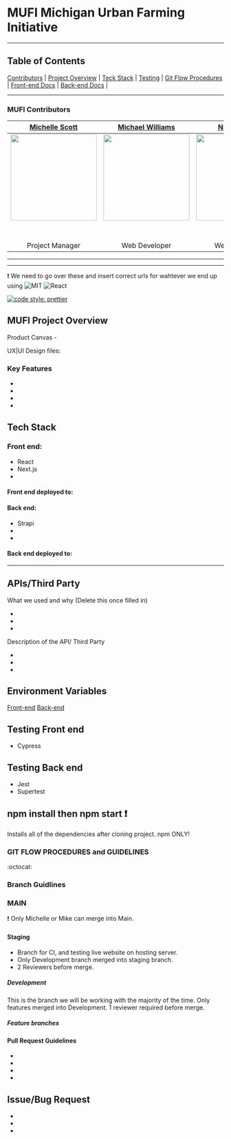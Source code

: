 # MUFI Michigan Urban Farming Initiative

---

## Table of Contents

[Contributors](https://github.com/Michigan-Urban-Farming-Initiative/MUFI#mufi-contributors) | 
[Project Overview](https://github.com/Michigan-Urban-Farming-Initiative/MUFI#save-this-job-project-overview) | 
[Teck Stack](https://github.com/Michigan-Urban-Farming-Initiative/MUFI#tech-stack) | 
[Testing](https://github.com/Michigan-Urban-Farming-Initiative/MUFI#testing-front-end) |
[Git Flow Procedures](https://github.com/Michigan-Urban-Farming-Initiative/MUFI#gitflo-procedures-and-guidlines) |
[Front-end Docs](https://github.com/Michigan-Urban-Farming-Initiative/MUFI/tree/main/mufi-fe#readme) |
[Back-end Docs](https://github.com/Michigan-Urban-Farming-Initiative/MUFI/tree/main/mufi-be#readme) |

---

### MUFI Contributors

|                                                     [Michelle Scott](https://github.com/scottmm374)                                                     |                                                   [Michael Williams](https://github.com/mikeyjwilliams)                                                   |                                                     [Nick Watson](https://github.com/ngwatso)                                                      |                                                    [Dalton Walker](https://github.com/daltonwalkerdw)                                                     |
| :-----------------------------------------------------------------------------------------------------------------------------------------------------: | :-------------------------------------------------------------------------------------------------------------------------------------------------------: | :------------------------------------------------------------------------------------------------------------------------------------------------: | :-------------------------------------------------------------------------------------------------------------------------------------------------------: |
| [<img src="https://www.dalesjewelers.com/wp-content/uploads/2018/10/placeholder-silhouette-female.png" width = "200" />](https://github.com/scottmm374) | [<img src="https://www.dalesjewelers.com/wp-content/uploads/2018/10/placeholder-silhouette-male.png" width = "200" />](https://github.com/mikeyjwilliams) | [<img src="https://www.dalesjewelers.com/wp-content/uploads/2018/10/placeholder-silhouette-male.png" width = "200" />](https://github.com/ngwatso) | [<img src="https://www.dalesjewelers.com/wp-content/uploads/2018/10/placeholder-silhouette-male.png" width = "200" />](https://github.com/daltonwalkerdw) |
|                                 [<img src="https://github.com/favicon.ico" width="15"> ](https://github.com/scottmm374)                                 |                                [<img src="https://github.com/favicon.ico" width="15"> ](https://github.com/mikeyjwilliams)                                |                                [<img src="https://github.com/favicon.ico" width="15"> ](https://github.com/ngwatso)                                |                                [<img src="https://github.com/favicon.ico" width="15"> ](https://github.com/daltonwalkerdw)                                |
|               [ <img src="https://static.licdn.com/sc/h/al2o9zrvru7aqj8e1x2rzsrca" width="15"> ](https://www.linkedin.com/in/scottmm374/)               |              [ <img src="https://static.licdn.com/sc/h/al2o9zrvru7aqj8e1x2rzsrca" width="15"> ](https://www.linkedin.com/in/mikeyjwilliams/)              |            [ <img src="https://static.licdn.com/sc/h/al2o9zrvru7aqj8e1x2rzsrca" width="15"> ](https://www.linkedin.com/in/ngwatson79/)             |           [ <img src="https://static.licdn.com/sc/h/al2o9zrvru7aqj8e1x2rzsrca" width="15"> ](https://www.linkedin.com/in/dalton-walker-codes/)            |
|                                                                     Project Manager                                                                     |                                                                       Web Developer                                                                       |                                                                   Web Developer                                                                    |                                                                       Web Developer                                                                       |

---

---

:exclamation: We need to go over these and insert correct urls for wahtever we end up using
![MIT](https://img.shields.io/packagist/l/doctrine/orm.svg)
![React](https://img.shields.io/badge/react-v16.7.0--alpha.2-blue.svg)

[![code style: prettier](https://img.shields.io/badge/code_style-prettier-ff69b4.svg?style=flat-square)]()

## MUFI Project Overview

Product Canvas -

UX|UI Design files:

### Key Features

-
-
-
-

## Tech Stack

### Front end:

- React
- Next.js
-

#### Front end deployed to:

#### Back end:

- Strapi
-
-

#### Back end deployed to:

---

## APIs/Third Party

What we used and why (Delete this once filled in)

-
-
-

Description of the API/ Third Party

-
-
-

## Environment Variables

[Front-end](link)
[Back-end](link)

## Testing Front end

- Cypress

## Testing Back end

- Jest
- Supertest

## npm install then npm start :exclamation:

Installs all of the dependencies after cloning project. npm ONLY!

### GIT FLOW PROCEDURES and GUIDELINES

:octocat:

### Branch Guidlines

### MAIN

:exclamation: Only Michelle or Mike can merge into Main.

#### Staging

- Branch for CI, and testing live website on hosting server.
- Only Development branch merged into staging branch.
- 2 Reviewers before merge.

##### Development

This is the branch we will be working with the majority of the time.
Only features merged into Development. 1 reviewer required before merge.

##### Feature branches

#### Pull Request Guidelines

-
-
-
-

## Issue/Bug Request

-
-
-
